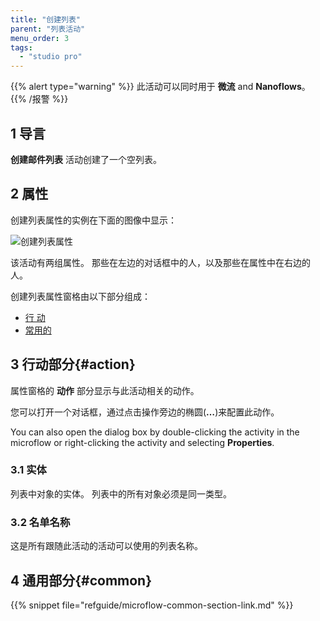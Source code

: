 ```yaml
---
title: "创建列表"
parent: "列表活动"
menu_order: 3
tags:
  - "studio pro"
---
```


{{% alert type="warning" %}}
此活动可以同时用于 **微流** and **Nanoflows**。
{{% /报警 %}}

## 1 导言

**创建邮件列表** 活动创建了一个空列表。

## 2 属性

创建列表属性的实例在下面的图像中显示：

![创建列表属性](attachments/list-activities/create-list-properties.png)

该活动有两组属性。 那些在左边的对话框中的人，以及那些在属性中在右边的人。

创建列表属性窗格由以下部分组成：

* [行 动](#action)
* [常用的](#common)

## 3 行动部分{#action}

属性窗格的 **动作** 部分显示与此活动相关的动作。

您可以打开一个对话框，通过点击操作旁边的椭圆(**…**)来配置此动作。

You can also open the dialog box by double-clicking the activity in the microflow or right-clicking the activity and selecting **Properties**.

### 3.1 实体

列表中对象的实体。 列表中的所有对象必须是同一类型。

### 3.2 名单名称

这是所有跟随此活动的活动可以使用的列表名称。

## 4 通用部分{#common}

{{% snippet file="refguide/microflow-common-section-link.md" %}}
